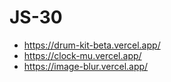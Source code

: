 # JS-30
- https://drum-kit-beta.vercel.app/
- https://clock-mu.vercel.app/
- https://image-blur.vercel.app/
